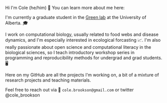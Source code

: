 Hi I'm Cole (he/him) 👋 You can learn more about me here:  

I'm currently a graduate student in the [Green lab](https://greenlab.ca/) at the University of Alberta. 🎓

I work on computational biology, usually related to food webs and disease dynamics, and I'm especially interested in ecological forcasting 📈. I'm also really passionate about open science and computational literacy in the biological sciences, so I teach introductory workshop series in programming and reproducibility methods for undergrad and grad students. 🖥️

Here on my GitHub are all the projects I'm working on, a bit of a mixture of research projects and teaching materials. 

Feel free to reach out via 📧 `cole.brookson@gmail.com` or twitter @cole_brookson 

